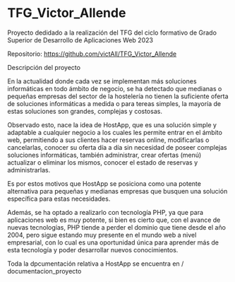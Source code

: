 # TFG_Victor_Allende
Proyecto dedidado a la realización del TFG del ciclo formativo de Grado Superior de Desarrollo de Aplicaciones Web 2023

Repositorio:
https://github.com/victAll/TFG_Victor_Allende


Descripción del proyecto

En la actualidad donde cada vez se implementan más soluciones informáticas en todo ámbito de negocio, se ha detectado que medianas o pequeñas empresas del sector de la hostelería no tienen la suficiente oferta de soluciones informáticas a medida o para tereas simples, la mayoría de estas soluciones son grandes, complejas y costosas.

Observado esto, nace la idea de HostApp, que es una solución simple y adaptable a cualquier negocio a los cuales les permite entrar en el ámbito web, permitiendo a sus clientes hacer reservas online, modificarlas o cancelarlas, conocer su oferta día a día sin necesidad de poseer complejas soluciones informáticas, también administrar, crear ofertas (menú) actualizar o eliminar los mismos, conocer el estado de reservas y administrarlas.

Es por estos motivos que HostApp se posiciona como una potente alternativa para pequeñas y medianas empresas que busquen una solución específica para estas necesidades.

Además, se ha optado a realizarlo con tecnología PHP, ya que para aplicaciones web es muy potente, si bien es cierto que, con el avance de nuevas tecnologías, PHP tiende a perder el dominio que tiene desde el año 2004, pero sigue estando muy presente en el mundo web a nivel empresarial, con lo cual es una oportunidad única para aprender más de esta tecnología y poder desarrollar nuevos conocimientos.


Toda la dpcumentación relativa a HostApp se encuentra en / documentacion_proyecto

